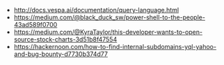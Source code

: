 * http://docs.vespa.ai/documentation/query-language.html
* https://medium.com/@black_duck_sw/power-shell-to-the-people-43ad589f0700
* https://medium.com/@KyraTaylor/this-developer-wants-to-open-source-stock-charts-3d51b8f47554
* https://hackernoon.com/how-to-find-internal-subdomains-yql-yahoo-and-bug-bounty-d7730b374d77
